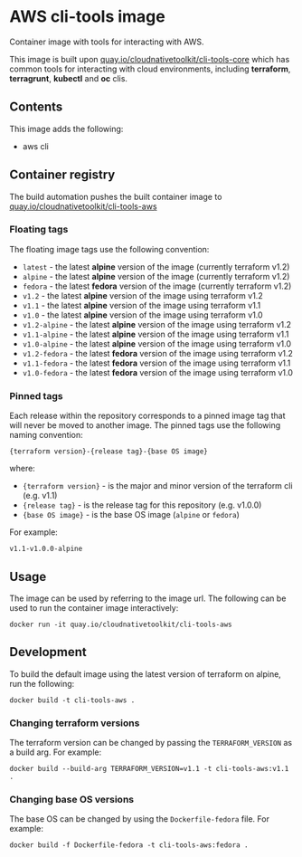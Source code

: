 # AWS cli-tools image

Container image with tools for interacting with AWS.

This image is built upon [quay.io/cloudnativetoolkit/cli-tools-core](https://quay.io/cloudnativetoolkit/cli-tools-core) which has common tools for interacting with cloud environments, including **terraform**, **terragrunt**, **kubectl** and **oc** clis.

## Contents

This image adds the following:

- aws cli

## Container registry

The build automation pushes the built container image to [quay.io/cloudnativetoolkit/cli-tools-aws](https://quay.io/cloudnativetoolkit/cli-tools-aws)

### Floating tags

The floating image tags use the following convention:

- `latest` - the latest **alpine** version of the image (currently terraform v1.2)
- `alpine` - the latest **alpine** version of the image (currently terraform v1.2)
- `fedora` - the latest **fedora** version of the image (currently terraform v1.2)
- `v1.2` - the latest **alpine** version of the image using terraform v1.2
- `v1.1` - the latest **alpine** version of the image using terraform v1.1
- `v1.0` - the latest **alpine** version of the image using terraform v1.0
- `v1.2-alpine` - the latest **alpine** version of the image using terraform v1.2
- `v1.1-alpine` - the latest **alpine** version of the image using terraform v1.1
- `v1.0-alpine` - the latest **alpine** version of the image using terraform v1.0
- `v1.2-fedora` - the latest **fedora** version of the image using terraform v1.2
- `v1.1-fedora` - the latest **fedora** version of the image using terraform v1.1
- `v1.0-fedora` - the latest **fedora** version of the image using terraform v1.0

### Pinned tags

Each release within the repository corresponds to a pinned image tag that will never be moved to another image. The pinned tags use the following naming convention:

```text
{terraform version}-{release tag}-{base OS image}
```

where:

- `{terraform version}` - is the major and minor version of the terraform cli (e.g. v1.1)
- `{release tag}` - is the release tag for this repository (e.g. v1.0.0)
- `{base OS image}` - is the base OS image (`alpine` or `fedora`)

For example:

```text
v1.1-v1.0.0-alpine
```

## Usage

The image can be used by referring to the image url. The following can be used to run the container image interactively:

```shell
docker run -it quay.io/cloudnativetoolkit/cli-tools-aws
```

## Development

To build the default image using the latest version of terraform on alpine, run the following:

```shell
docker build -t cli-tools-aws .
```

### Changing terraform versions

The terraform version can be changed by passing the `TERRAFORM_VERSION` as a build arg. For example:

```shell
docker build --build-arg TERRAFORM_VERSION=v1.1 -t cli-tools-aws:v1.1 .
```

### Changing base OS versions

The base OS can be changed by using the `Dockerfile-fedora` file. For example:

```shell
docker build -f Dockerfile-fedora -t cli-tools-aws:fedora .
```
